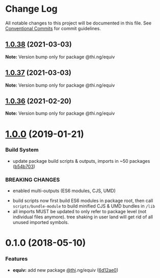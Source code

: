 # Change Log

All notable changes to this project will be documented in this file.
See [Conventional Commits](https://conventionalcommits.org) for commit guidelines.

## [1.0.38](https://github.com/thi-ng/umbrella/compare/@thi.ng/equiv@1.0.37...@thi.ng/equiv@1.0.38) (2021-03-03)

**Note:** Version bump only for package @thi.ng/equiv





## [1.0.37](https://github.com/thi-ng/umbrella/compare/@thi.ng/equiv@1.0.36...@thi.ng/equiv@1.0.37) (2021-03-03)

**Note:** Version bump only for package @thi.ng/equiv





## [1.0.36](https://github.com/thi-ng/umbrella/compare/@thi.ng/equiv@1.0.35...@thi.ng/equiv@1.0.36) (2021-02-20)

**Note:** Version bump only for package @thi.ng/equiv





# [1.0.0](https://github.com/thi-ng/umbrella/compare/@thi.ng/equiv@0.1.15...@thi.ng/equiv@1.0.0) (2019-01-21)

### Build System

* update package build scripts & outputs, imports in ~50 packages ([b54b703](https://github.com/thi-ng/umbrella/commit/b54b703))

### BREAKING CHANGES

* enabled multi-outputs (ES6 modules, CJS, UMD)

- build scripts now first build ES6 modules in package root, then call
  `scripts/bundle-module` to build minified CJS & UMD bundles in `/lib`
- all imports MUST be updated to only refer to package level
  (not individual files anymore). tree shaking in user land will get rid of
  all unused imported symbols.

<a name="0.1.0"></a>
# 0.1.0 (2018-05-10)

### Features

* **equiv:** add new package [@thi](https://github.com/thi).ng/equiv ([6d12ae0](https://github.com/thi-ng/umbrella/commit/6d12ae0))

